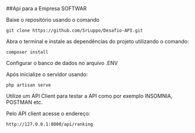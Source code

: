 ##Api para a Empresa SOFTWAR

Baixe o repositório usando o comando

    git clone https://github.com/SrLuppo/Desafio-API.git 

Abra o terminal e instale as dependências do projeto utilizando o comando:

    composer install

Configurar o banco de dados no arquivo .ENV

Após inicialize o servidor usando:

    php artisan serve

Utilize um API Client para testar a API como por exemplo INSOMNIA, POSTMAN etc.

Pelo API client acesse o endereço:

    http://127.0.0.1:8000/api/ranking